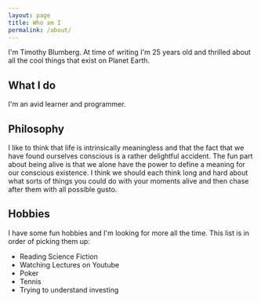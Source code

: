 ```yaml
---
layout: page
title: Who am I
permalink: /about/
---
```


I'm Timothy Blumberg. At time of writing I'm 25 years old and thrilled about all the cool things that exist on Planet Earth.

## What I do 
I'm an avid learner and programmer.

## Philosophy
I like to think that life is intrinsically meaningless and that the fact that we have found ourselves conscious
is a rather delightful accident. The fun part about being alive is that we alone have the power to define a 
meaning for our conscious existence. I think we should each think long and hard about what sorts of things 
you could do with your moments alive and then chase after them with all possible gusto.

## Hobbies
I have some fun hobbies and I'm looking for more all the time. This list is in order of picking them up:

* Reading Science Fiction
* Watching Lectures on Youtube
* Poker
* Tennis
* Trying to understand investing
